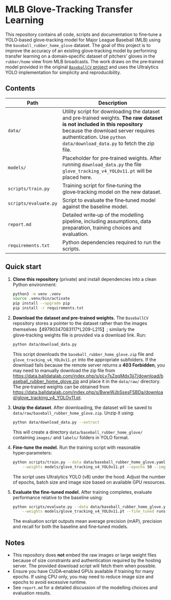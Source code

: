 # MLB Glove‑Tracking Transfer Learning

This repository contains all code, scripts and documentation to fine‑tune a
YOLO‑based glove‑tracking model for Major League Baseball (MLB) using the
`baseball_rubber_home_glove` dataset.  The goal of this project is to
improve the accuracy of an existing glove‑tracking model by performing
transfer learning on a domain‑specific dataset of pitchers’ gloves in the
``rubber/home`` view from MLB broadcasts.  The work draws on the
pre‑trained model provided in the original [`BaseballCV` project](https://github.com/BaseballCV/BaseballCV) and uses the Ultralytics
YOLO implementation for simplicity and reproducibility.

## Contents

| Path | Description |
| --- | --- |
| `data/` | Utility script for downloading the dataset and pre‑trained weights.  **The raw dataset is not included in this repository** because the download server requires authentication.  Use `python data/download_data.py` to fetch the zip file. |
| `models/` | Placeholder for pre‑trained weights.  After running `download_data.py` the file `glove_tracking_v4_YOLOv11.pt` will be placed here. |
| `scripts/train.py` | Training script for fine‑tuning the glove‑tracking model on the new dataset. |
| `scripts/evaluate.py` | Script to evaluate the fine‑tuned model against the baseline model. |
| `report.md` | Detailed write‑up of the modelling pipeline, including assumptions, data preparation, training choices and evaluation. |
| `requirements.txt` | Python dependencies required to run the scripts. |

## Quick start

1. **Clone this repository** (private) and install dependencies into a clean
   Python environment:

   ```bash
   python3 -m venv .venv
   source .venv/bin/activate
   pip install --upgrade pip
   pip install -r requirements.txt
   ```

2. **Download the dataset and pre‑trained weights.**  The `BaseballCV`
   repository stores a pointer to the dataset rather than the images
   themselves【49790347083117†L209-L215】; similarly the glove‑tracking
   weights file is provided via a download link.  Run:

   ```bash
   python data/download_data.py
   ```

   This script downloads the `baseball_rubber_home_glove.zip` file and
   `glove_tracking_v4_YOLOv11.pt` into the appropriate subfolders.  If
   the download fails because the remote server returns a **403 Forbidden**, you
   may need to manually download the zip file from
   <https://data.balldatalab.com/index.php/s/pLy7sZqqMdx3jj7/download/baseball_rubber_home_glove.zip> and
   place it in the `data/raw/` directory.  The pre‑trained weights can be
   obtained from <https://data.balldatalab.com/index.php/s/BwwWJbSsesFSBDa/download/glove_tracking_v4_YOLOv11.pt>.

3. **Unzip the dataset**.  After downloading, the dataset will be saved to
   `data/raw/baseball_rubber_home_glove.zip`.  Unzip it using:

   ```bash
   python data/download_data.py --extract
   ```

   This will create a directory `data/baseball_rubber_home_glove/` containing
   `images/` and `labels/` folders in YOLO format.

4. **Fine‑tune the model.**  Run the training script with reasonable
   hyper‑parameters:

   ```bash
   python scripts/train.py --data data/baseball_rubber_home_glove.yaml \
       --weights models/glove_tracking_v4_YOLOv11.pt --epochs 50 --imgsz 640
   ```

   The script uses Ultralytics YOLO (v8) under the hood.  Adjust the number of
   epochs, batch size and image size based on available GPU resources.

5. **Evaluate the fine‑tuned model.**  After training completes, evaluate
   performance relative to the baseline using:

   ```bash
   python scripts/evaluate.py --data data/baseball_rubber_home_glove.yaml \
       --weights models/glove_tracking_v4_YOLOv11.pt --fine_tuned runs/train/exp/weights/best.pt
   ```

   The evaluation script outputs mean average precision (mAP), precision and
   recall for both the baseline and fine‑tuned models.

## Notes

* This repository does **not** embed the raw images or large weight files
  because of size constraints and authentication required by the hosting
  server.  The provided download script will fetch them when possible.
* Ensure you have CUDA‑enabled GPUs available if training for many epochs.  If
  using CPU only, you may need to reduce image size and epochs to avoid
  excessive runtime.
* See `report.md` for a detailed discussion of the modelling choices and
  evaluation results.